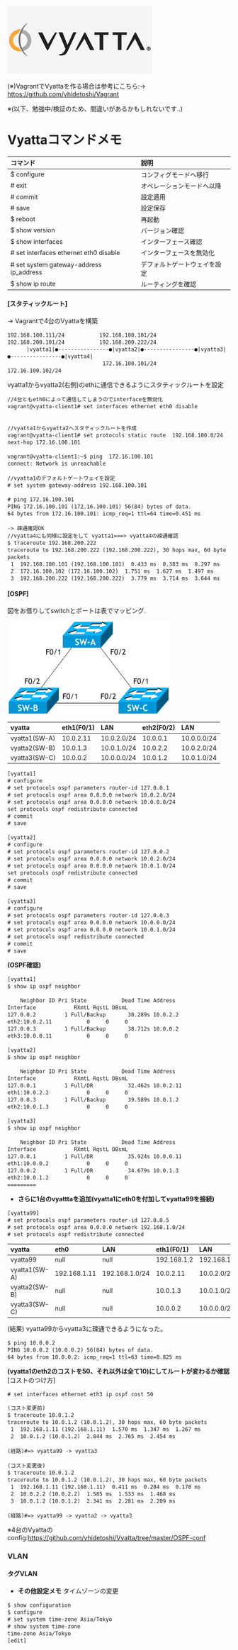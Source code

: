 ![Alt Text](https://github.com/yhidetoshi/Pictures/raw/master/Vyatta/vyatta-icon.png)

(※)VagrantでVyattaを作る場合は参考にこちら:-> https://github.com/yhidetoshi/Vagrant

※(以下、勉強中/検証のため、間違いがあるかもしれないです..)

Vyattaコマンドメモ　
=======
|コマンド    |説明         |
|:-----------|:------------|
|$ configure|コンフィグモードへ移行|
|# exit|オペレーションモードへ以降|
|# commit|設定適用|
|# save|設定保存|
|$ reboot|再起動|
|$ show version|バージョン確認|
|$ show interfaces|インターフェース確認|
|# set interfaces ethernet eth0 disable|インターフェースを無効化|
|# set system gateway-address ip_address|デフォルトゲートウェイを設定|
|$ show ip route|ルーティングを確認|

#### **[スタティックルート]**
-> Vagrantで4台のVyattaを構築
```
192.168.100.111/24           192.168.100.101/24        192.168.200.101/24           192.168.200.222/24
      |vyatta1|●----------------●|vyatta2|●----------------●|vyatta3|●----------------●|vyatta4|
                              172.16.100.101/24         172.16.100.102/24             
```

vyatta1からvyatta2(右側)のethに通信できるようにスタティックルートを設定
```
//4台ともeth0によって通信してしまうのでinterfaceを無効化
vagrant@vyatta-client1# set interfaces ethernet eth0 disable


//vyatta1からvyatta2へスタティックルートを作成
vagrant@vyatta-client1# set protocols static route  192.168.100.0/24 next-hop 172.16.100.101

vagrant@vyatta-client1:~$ ping  172.16.100.101
connect: Network is unreachable

//vyatta1のデフォルトゲートウェイを設定
# set system gateway-address 192.168.100.101

# ping 172.16.100.101
PING 172.16.100.101 (172.16.100.101) 56(84) bytes of data.
64 bytes from 172.16.100.101: icmp_req=1 ttl=64 time=0.451 ms

-> 疎通確認OK
//vyatta4にも同様に設定をして vyatta1===> vyatta4の疎通確認
$ traceroute 192.168.200.222
traceroute to 192.168.200.222 (192.168.200.222), 30 hops max, 60 byte packets
 1  192.168.100.101 (192.168.100.101)  0.433 ms  0.383 ms  0.297 ms
 2  172.16.100.102 (172.16.100.102)  1.751 ms  1.627 ms  1.497 ms
 3  192.168.200.222 (192.168.200.222)  3.779 ms  3.714 ms  3.644 ms
```

#### **[OSPF]**
図をお借りしてswitchとポートは表でマッピング.

![Alt Text](https://github.com/yhidetoshi/Pictures/raw/master/Vyatta/switch3.png)


|vyatta        |eth1(F0/1)|LAN|eth2(F0/2)|LAN|
|:-------------|:-----------|:-----------|:-----------|:-----------|
|vyatta1(SW-A) |10.0.2.11   | 10.0.2.0/24| 10.0.0.1   |10.0.0.0/24 |
|vyatta2(SW-B) |10.0.1.3    | 10.0.1.0/24| 10.0.2.2   |10.0.2.0/24 |
|vyatta3(SW-C) |10.0.0.2    | 10.0.0.0/24| 10.0.1.2   |10.0.1.0/24 |

```
[vyatta1]
# configure
# set protocols ospf parameters router-id 127.0.0.1
# set protocols ospf area 0.0.0.0 network 10.0.2.0/24
# set protocols ospf area 0.0.0.0 network 10.0.0.0/24
set protocols ospf redistribute connected
# commit
# save

[vyatta2]
# configure
# set protocols ospf parameters router-id 127.0.0.2
# set protocols ospf area 0.0.0.0 network 10.0.2.0/24
# set protocols ospf area 0.0.0.0 network 10.0.1.0/24
set protocols ospf redistribute connected
# commit
# save

[vyatta3]
# configure
# set protocols ospf parameters router-id 127.0.0.3
# set protocols ospf area 0.0.0.0 network 10.0.0.0/24
# set protocols ospf area 0.0.0.0 network 10.0.1.0/24
# set protocols ospf redistribute connected
# commit
# save
```
**(OSPF確認)**
```
[vyatta1]
$ show ip ospf neighbor

    Neighbor ID Pri State           Dead Time Address         Interface            RXmtL RqstL DBsmL
127.0.0.2         1 Full/Backup       30.289s 10.0.2.2        eth2:10.0.2.11           0     0     0
127.0.0.3         1 Full/Backup       38.712s 10.0.0.2        eth3:10.0.0.11           0     0     0

[vyatta2]
$ show ip ospf neighbor

    Neighbor ID Pri State           Dead Time Address         Interface            RXmtL RqstL DBsmL
127.0.0.1         1 Full/DR           32.462s 10.0.2.11       eth1:10.0.2.2            0     0     0
127.0.0.3         1 Full/Backup       39.589s 10.0.1.2        eth2:10.0.1.3            0     0     0

[vyatta3]
$ show ip ospf neighbor

    Neighbor ID Pri State           Dead Time Address         Interface            RXmtL RqstL DBsmL
127.0.0.1         1 Full/DR           35.924s 10.0.0.11       eth1:10.0.0.2            0     0     0
127.0.0.2         1 Full/DR           34.679s 10.0.1.3        eth2:10.0.1.2            0     0     0
=========
```
- **さらに1台のvyatttaを追加(vyatta1にeth0を付加してvyatta99を接続)**
```
[vyatta99]
# set protocols ospf parameters router-id 127.0.0.5
# set protocols ospf area 0.0.0.0 network 192.168.1.0/24
# set protocols ospf redistribute connected
```
|vyatta        |eth0        |LAN         |eth1(F0/1)  |LAN         |eth2(F0/2)  | LAN        |
|:-------------|:-----------|:-----------|:-----------|:-----------|:-----------|:-----------|
|vyatta99      |  null      |  null      |192.168.1.2 |192.168.1.0/24|  null    |   null
|vyatta1(SW-A) |192.168.1.11|192.168.1.0/24|10.0.2.11   | 10.0.2.0/24| 10.0.0.1   |10.0.0.0/24 |
|vyatta2(SW-B) |  null      |  null      |10.0.1.3    | 10.0.1.0/24| 10.0.2.2   |10.0.2.0/24 |
|vyatta3(SW-C) |  null      |  null      |10.0.0.2    | 10.0.0.0/24| 10.0.1.2   |10.0.1.0/24 |

(結果) vyatta99からvyatta3に疎通できるようになった。
```
$ ping 10.0.0.2
PING 10.0.0.2 (10.0.0.2) 56(84) bytes of data.
64 bytes from 10.0.0.2: icmp_req=1 ttl=63 time=0.825 ms
```

**(vyatta1のeth2のコストを50、それ以外は全て10)にしてルートが変わるか確認**
[コストのつけ方]
```
# set interfaces ethernet eth3 ip ospf cost 50
```
```
(コスト変更前)
$ traceroute 10.0.1.2
traceroute to 10.0.1.2 (10.0.1.2), 30 hops max, 60 byte packets
 1  192.168.1.11 (192.168.1.11)  1.570 ms  1.347 ms  1.267 ms
 2  10.0.1.2 (10.0.1.2)  2.844 ms  2.765 ms  2.454 ms

(経路)#=> vyatta99 -> vyatta3

(コスト変更後)
$ traceroute 10.0.1.2
traceroute to 10.0.1.2 (10.0.1.2), 30 hops max, 60 byte packets
 1  192.168.1.11 (192.168.1.11)  0.411 ms  0.284 ms  0.178 ms
 2  10.0.2.2 (10.0.2.2)  1.585 ms  1.533 ms  1.468 ms
 3  10.0.1.2 (10.0.1.2)  2.341 ms  2.281 ms  2.209 ms

(経路)#=> vyatta99 -> vyatta2 -> vyatta3
```
※4台のVyattaのconfig:https://github.com/yhidetoshi/Vyatta/tree/master/OSPF-conf

### VLAN
#### タグVLAN


- **その他設定メモ** 
 タイムゾーンの変更
```
$ show configuration
$ configure
# set system time-zone Asia/Tokyo
# show system time-zone
time-zone Asia/Tokyo
[edit]
```
